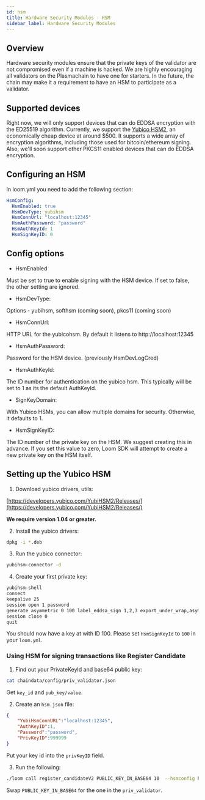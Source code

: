 ```yaml
---
id: hsm
title: Hardware Security Modules - HSM
sidebar_label: Hardware Security Modules
---
```


## Overview

Hardware security modules ensure that the private keys of the validator are not compromised even if a machine is hacked. We are highly encouraging all validators on the Plasmachain to have one for starters. In the future, the chain may make it a requirement to have an HSM to participate as a validator.


## Supported devices

Right now, we will only support devices that can do EDDSA encryption with the ED25519 algorithm. Currently, we support the [Yubico HSM2](https://www.yubico.com/products/yubihsm/), an economically cheap device at around $500. It supports a wide array of encryption algorithms, including those used for bitcoin/ethereum signing. Also, we'll soon support other PKCS11 enabled devices that can do EDDSA encryption.

## Configuring an HSM

In loom.yml you need to add the following section:

```yaml
HsmConfig:
  HsmEnabled: true
  HsmDevType: yubihsm
  HsmConnUrl: "localhost:12345"
  HsmAuthPassword: "password"
  HsmAuthKeyId: 1
  HsmSignKeyID: 0
```

## Config options

* HsmEnabled

Must be set to true to enable signing with the HSM device.  If set to false, the other setting are ignored.

* HsmDevType:

Options - yubihsm, softhsm (coming soon), pkcs11 (coming soon)

* HsmConnUrl:

HTTP URL for the yubicohsm. By default it listens to http://localhost:12345

* HsmAuthPassword:

Password for the HSM device. (previously HsmDevLogCred)

* HsmAuthKeyId:

The ID number for authentication on the yubico hsm. This typically will be set to 1 as its the default AuthKeyId.

* SignKeyDomain:

With Yubico HSMs, you can allow multiple domains for security. Otherwise, it defaults to 1.

* HsmSignKeyID:

The ID number of the private key on the HSM. We suggest creating this in advance. If you set this value to zero, Loom SDK will attempt to create a new private key on the HSM itself.

## Setting up the Yubico HSM

1. Download yubico drivers, utils:

[https://developers.yubico.com/YubiHSM2/Releases/](https://developers.yubico.com/YubiHSM2/Releases/)

**We require version 1.04 or greater.**

2. Install the yubico drivers:
```bash
dpkg -i *.deb
```

3. Run the yubico connector:
```bash
yubihsm-connector -d
```

4. Create your first private key:
```bash
yubihsm-shell
connect
keepalive 25
session open 1 password
generate asymmetric 0 100 label_eddsa_sign 1,2,3 export_under_wrap,asymmetric_sign_eddsa ed25519
session close 0
quit
```

You should now have a key at with ID 100. Please set `HsmSignKeyId` to `100` in your `loom.yml`.



### Using HSM for signing transactions like Register Candidate

1. Find out your PrivateKeyId and base64 public key:
```bash
cat chaindata/config/priv_validator.json
```

Get `key_id` and `pub_key/value`.

2. Create an `hsm.json` file:

```json
{
    "YubiHsmConnURL":"localhost:12345",
    "AuthKeyID":1,
    "Password":"password",
    "PrivKeyID":999999
}
```

Put your key id into the `privKeyID` field.


3. Run the following:
```bash
./loom call register_candidateV2 PUBLIC_KEY_IN_BASE64 10  --hsmconfig hsm.json -r http://dposv2.dappchains.com:80/query -w http://dposv2.dappchains.com:80/rpc  --chain dposv2
```

Swap `PUBLIC_KEY_IN_BASE64` for the one in the `priv_validator`.
